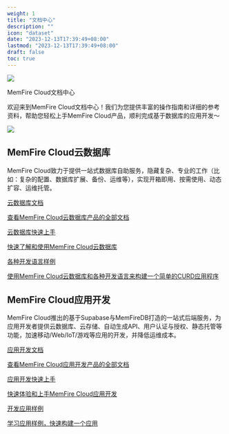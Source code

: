 ```yaml
---
weight: 1
title: "文档中心"
description: ""
icon: "dataset"
date: "2023-12-13T17:39:49+08:00"
lastmod: "2023-12-13T17:39:49+08:00"
draft: false
toc: true
---
```


<div class="banner">
    <img class="banner_back" src="../img/index_background.svg">
    <div class="w80 m-l60">
        <p class="title m-t64">MemFire Cloud文档中心</p>
        <p class="text">欢迎来到MemFire Cloud文档中心！我们为您提供丰富的操作指南和详细的参考资料，帮助您轻松上手MemFire
            Cloud产品，顺利完成基于数据库的应用开发～</p>
    </div>
    <img class="projection" src="../img/index_picture.png">
</div>

## MemFire Cloud云数据库

MemFire Cloud致力于提供一站式数据库自助服务，隐藏复杂、专业的工作（比如：复杂的配置、数据库扩展、备份、运维等），实现开箱即用、按需使用、动态扩容、运维托管。


<div class="row flex-xl-wrap pb-4">

<div id="list-item" class="col-md-4 col-12 py-2">
  <a class="text-decoration-none text-reset" href="../db/db-introduction/">
  <div class="card h-100 features feature-full-bg rounded p-4 position-relative overflow-hidden border-1">
      <!-- <span class="h1 icon-color">
        <i class="material-icons align-middle">highlight</i>
      </span> -->
      <div class="card-body p-0 content">
        <p class="fs-5  card-title mb-1">云数据库文档</p>
        <p class="para card-text mb-0"> 查看MemFire Cloud云数据库产品的全部文档</p>
      </div>
    </div>
  </a>
</div>

<div id="list-item" class="col-md-4 col-12 py-2">
  <a class="text-decoration-none text-reset" href="../db/database-management/">
    <div class="card h-100 features feature-full-bg rounded p-4 position-relative overflow-hidden border-1">
      <!-- <span class="h1 icon-color">
        <i class="material-icons align-middle">flight_land</i>
      </span> -->
      <div class="card-body p-0 content">
        <p class="fs-5  card-title mb-1"> 云数据库快速上手</p>
        <p class="para card-text mb-0"> 快速了解和使用MemFire Cloud云数据库</p>
      </div>
    </div>
  </a>
</div>

<div id="list-item" class="col-md-4 col-12 py-2">
  <a class="text-decoration-none text-reset" href="../db/example/python-example/">
    <div class="card h-100 features feature-full-bg rounded p-4 position-relative overflow-hidden border-1">
      <!-- <span class="h1 icon-color">
        <i class="material-icons align-middle">search</i>
      </span> -->
      <div class="card-body p-0 content">
        <p class="fs-5  card-title mb-1"> 各种开发语言样例</p>
        <p class="para card-text mb-0"> 使用MemFire Cloud云数据库和各种开发语言来构建一个简单的CURD应用程序</p>
      </div>
    </div>
  </a>
</div>


</div>

## MemFire Cloud应用开发

MemFire Cloud推出的基于Supabase与MemFireDB打造的一站式后端服务，为应用开发者提供云数据库、云存储、自动生成API、用户认证与授权、静态托管等功能，加速移动/Web/IoT/游戏等应用的开发，并降低运维成本。


<div class="row flex-xl-wrap pb-4">

<div id="list-item" class="col-md-4 col-12 py-2">
  <a class="text-decoration-none text-reset" href="../app/overview/overview/">
  <div class="card h-100 features feature-full-bg rounded p-4 position-relative overflow-hidden border-1">
      <!-- <span class="h1 icon-color">
        <i class="material-icons align-middle">highlight</i>
      </span> -->
      <div class="card-body p-0 content">
        <p class="fs-5  card-title mb-1">应用开发文档</p>
        <p class="para card-text mb-0"> 查看MemFire Cloud应用开发产品的全部文档</p>
      </div>
    </div>
  </a>
</div>

<div id="list-item" class="col-md-4 col-12 py-2">
  <a class="text-decoration-none text-reset" href="/docs/app/quickstart/with-vue-3/">
    <div class="card h-100 features feature-full-bg rounded p-4 position-relative overflow-hidden border-1">
      <!-- <span class="h1 icon-color">
        <i class="material-icons align-middle">flight_land</i>
      </span> -->
      <div class="card-body p-0 content">
        <p class="fs-5  card-title mb-1"> 应用开发快速上手</p>
        <p class="para card-text mb-0"> 快速体验和上手MemFire Cloud应用开发</p>
      </div>
    </div>
  </a>
</div>

<div id="list-item" class="col-md-4 col-12 py-2">
  <a class="text-decoration-none text-reset" href="../app/example/wechat/notclickwhite/">
    <div class="card h-100 features feature-full-bg rounded p-4 position-relative overflow-hidden border-1">
      <!-- <span class="h1 icon-color">
        <i class="material-icons align-middle">search</i>
      </span> -->
      <div class="card-body p-0 content">
        <p class="fs-5  card-title mb-1"> 开发应用样例</p>
        <p class="para card-text mb-0"> 学习应用样例，快速构建一个应用</p>
      </div>
    </div>
  </a>
</div>

</div>









